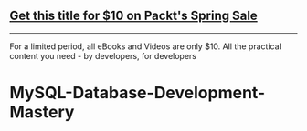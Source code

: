 ## [Get this title for $10 on Packt's Spring Sale](https://www.packt.com/V17036?utm_source=github&utm_medium=packt-github-repo&utm_campaign=spring_10_dollar_2022)
-----
For a limited period, all eBooks and Videos are only $10. All the practical content you need \- by developers, for developers

# MySQL-Database-Development-Mastery